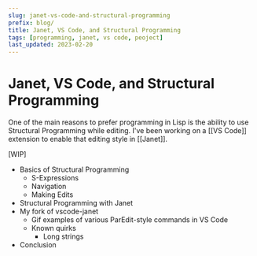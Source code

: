 ```yaml
---
slug: janet-vs-code-and-structural-programming
prefix: blog/
title: Janet, VS Code, and Structural Programming
tags: [programming, janet, vs code, peoject]
last_updated: 2023-02-20
---
```


# Janet, VS Code, and Structural Programming 

One of the main reasons to prefer programming in Lisp is the ability to use Structural Programming while editing. I've been working on a [[VS Code]] extension to enable that editing style in [[Janet]].

[WIP]

<!--truncate-->

- Basics of Structural Programming 
	- S-Expressions 
	- Navigation 
	- Making Edits 
- Structural Programming with Janet 
- My fork of vscode-janet 
	- Gif examples of various ParEdit-style commands in VS Code 
	- Known quirks 
		- Long strings
- Conclusion
